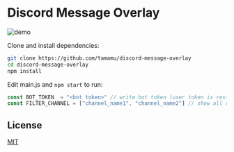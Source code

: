 # Discord Message Overlay

![demo](demo.gif)

Clone and install dependencies:

```bash
git clone https://github.com/tamamu/discord-message-overlay
cd discord-message-overlay
npm install
```

Edit main.js and `npm start` to run:

```js
const BOT_TOKEN  = "<bot token>" // write bot token (user token is restricted by discord.js)
const FILTER_CHANNEL = ["channel_name1", "channel_name2"] // show all channel messages if empty
```

## License

[MIT](LICENSE.md)
